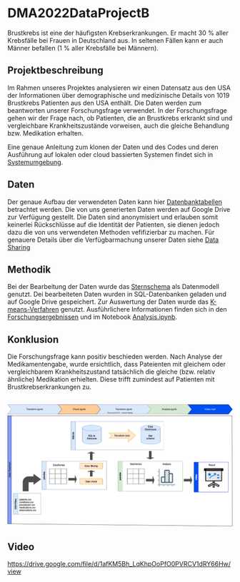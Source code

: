 # DMA2022DataProjectB

Brustkrebs ist eine der häufigsten Krebserkrankungen. Er macht 30 % aller Krebsfälle bei Frauen in Deutschland aus. In seltenen Fällen kann er auch Männer befallen (1 % aller Krebsfälle bei Männern).

## Projektbeschreibung

Im Rahmen unseres Projektes analysieren wir einen Datensatz  aus den USA der Informationen über demographische und medizinische Details von 1019 Brustkrebs Patienten aus den USA enthält. Die Daten werden zum beantworten unserer Forschungsfrage verwendet. In der Forschungsfrage gehen wir der Frage nach, ob Patienten, die an Brustkrebs erkrankt sind und vergleichbare Krankheitszustände vorweisen, auch die gleiche Behandlung bzw. Medikation erhalten.

Eine genaue Anleitung zum klonen der Daten und des Codes und deren Ausführung auf lokalen oder cloud bassierten Systemen findet sich in [Systemumgebung](https://github.com/Fuenfgeld/DMA2022DataProjectB/wiki/Systemumgebung).

## Daten 
Der genaue Aufbau der verwendeten Daten kann hier [Datenbanktabellen](https://github.com/Fuenfgeld/DMA2022DataProjectB/wiki/Datenbanktabellen) betrachtet werden.
Die von uns generierten Daten werden auf Google Drive zur Verfügung gestellt. Die Daten sind anonymisiert und erlauben somit keinerlei Rückschlüsse auf die Identität der Patienten, sie dienen jedoch dazu die von uns verwendeten Methoden vefifizierbar zu machen. Für genauere Details über die Verfügbarmachung unserer Daten siehe [Data Sharing](https://github.com/Fuenfgeld/DMA2022DataProjectB/wiki/Datenmanagementplan#34-data-sharing)

## Methodik
Bei der Bearbeitung der Daten wurde das [Sternschema](https://de.wikipedia.org/wiki/Sternschema) als Datenmodell genutzt.
Dei bearbeiteten Daten wurden in SQL-Datenbanken geladen und auf Google Drive gespeichert.
Zur Auswertung der Daten wurde das [K-means-Verfahren](https://de.wikipedia.org/wiki/K-Means-Algorithmus) genutzt.
Ausführlichere Informationen finden sich in den [Forschungsergebnissen](https://github.com/Fuenfgeld/DMA2022DataProjectB/wiki/Forschungsergebnisse) und im Notebook [Analysis.ipynb](https://github.com/Fuenfgeld/DMA2022DataProjectB/blob/main/Code/Analysis.ipynb).

## Konklusion
Die Forschungsfrage kann positiv beschieden werden. Nach Analyse der Medikamentengabe, wurde ersichtlich, dass Pateienten mit gleichem oder vergleichbarem Krankheitszustand tatsächlich die gleiche (bzw. relativ ähnliche) Medikation erhielten. Diese trifft zumindest auf Patienten mit Brustkrebserkrankungen zu.
<br>
<br>

![Flowchart](https://raw.githubusercontent.com/Fuenfgeld/DMA2022DataProjectB/493ea8d456411bd701861dd6dcc4463d59ee2c46/Daten_schema/Links.svg)
![Flowchart](https://raw.githubusercontent.com/Fuenfgeld/DMA2022DataProjectB/main/Daten_schema/Dataflowchart.png)
 
 ## Video
 
https://drive.google.com/file/d/1afKM5Bh_LqKhpOoPfO0PVRCV1dRY66Hw/view
